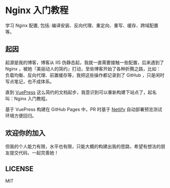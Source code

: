 # Nginx 入门教程

学习 Nginx 配置, 包括: 编译安装、反向代理、重定向、重写、缓存、跨域配置等。

## 起因

起源是我的博客，博客从 IIS 伪静态起，我就一直需要接触一些配置，后来遇到了 Nginx ，被她『美丽动人的简约』打动，至些博客开始了各种折腾之路，比如：负载均衡、反向代理、前置缓存等，我把这些操作都记录到了 GitHub ，只是闲时写点笔记，也不成体系。

直到 [VuePress](https://vuepress.vuejs.org) 这么简约的文档起步，我意识到可以重新构建下站点了，起名叫：Nginx 入门教程。

基于 VuePress 构建在 GitHub Pages 中，PR 时基于 [Netlify](https://www.netlify.com) 自动部署预览测试环境方便回归。

## 欢迎你的加入

但我的个人能力有限，水平也有限，只能大概的构建出我的思路，希望有想法的朋友提交代码，一起完善她！

## LICENSE

MIT